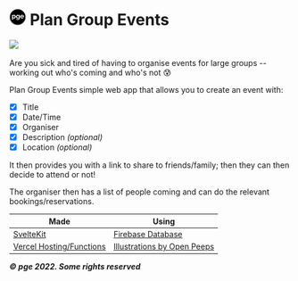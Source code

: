 # <img src ="https://github.com/joshlucpoll/plan-group-events/blob/main/static/favicon.png?raw=true" width="30"> Plan Group Events

![](https://github.com/joshlucpoll/plan-group-events/blob/main/static/images/cover.svg?raw=true)

Are you sick and tired of having to organise events for large groups -- working out who's coming and who's not 😰

Plan Group Events simple web app that allows you to create an event with:

- [x] Title
- [x] Date/Time
- [x] Organiser
- [x] Description _(optional)_
- [x] Location _(optional)_

It then provides you with a link to share to friends/family; then they can then decide to attend or not!

The organiser then has a list of people coming and can do the relevant bookings/reservations.

| Made                                           | Using                                                 |
| ---------------------------------------------- | ----------------------------------------------------- |
| [SvelteKit](https://kit.svelte.dev/)           | [Firebase Database](https://firebase.google.com)      |
| [Vercel Hosting/Functions](https://vercel.com) | [Illustrations by Open Peeps](https://openpeeps.com/) |

**_© pge 2022. Some rights reserved_**
